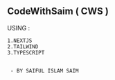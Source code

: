 ## CodeWithSaim ( CWS )

USING :

    1.NEXTJS
    2.TAILWIND
    3.TYPESCRIPT


     - BY SAIFUL ISLAM SAIM